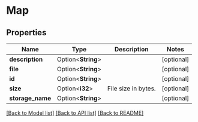 # Map

## Properties

Name | Type | Description | Notes
------------ | ------------- | ------------- | -------------
**description** | Option<**String**> |  | [optional]
**file** | Option<**String**> |  | [optional]
**id** | Option<**String**> |  | [optional]
**size** | Option<**i32**> | File size in bytes. | [optional]
**storage_name** | Option<**String**> |  | [optional]

[[Back to Model list]](../README.md#documentation-for-models) [[Back to API list]](../README.md#documentation-for-api-endpoints) [[Back to README]](../README.md)


